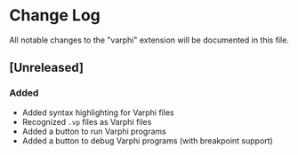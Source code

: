 # Change Log

All notable changes to the "varphi" extension will be documented in this file.

## [Unreleased]

### Added

- Added syntax highlighting for Varphi files
- Recognized `.vp` files as Varphi files
- Added a button to run Varphi programs
- Added a button to debug Varphi programs (with breakpoint support)
